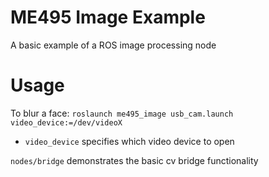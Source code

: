 # ME495 Image Example
A basic example of a ROS image processing node

# Usage
To blur a face:
`roslaunch me495_image usb_cam.launch video_device:=/dev/videoX`
* `video_device` specifies which video device to open

`nodes/bridge` demonstrates the basic cv bridge functionality